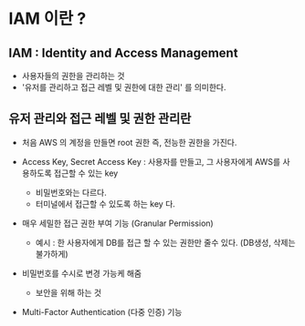# IAM 이란 ?

## IAM : Identity and Access Management 
- 사용자들의 권한을 관리하는 것 
- '유저를 관리하고 접근 레벨 및 권한에 대한 관리' 를 의미한다. 

## 유저 관리와 접근 레벨 및 권한 관리란 

- 처음 AWS 의 계정을 만들면 root 권한 즉, 전능한 권한을 가진다. 

- Access Key, Secret Access Key : 사용자를 만들고, 그 사용자에게 AWS를 사용하도록 접근할 수 있는 key 
    - 비밀번호와는 다르다. 
    - 터미널에서 접근할 수 있도록 하는 key 다.

- 매우 세밀한 접근 권한 부여 기능 (Granular Permission) 

    - 예시 : 한 사용자에게 DB를 접근 할 수 있는 권한만 줄수 있다. (DB생성, 삭제는 불가하게)

- 비밀번호를 수시로 변경 가능케 해줌
    - 보안을 위해 하는 것

- Multi-Factor Authentication (다중 인증) 기능 